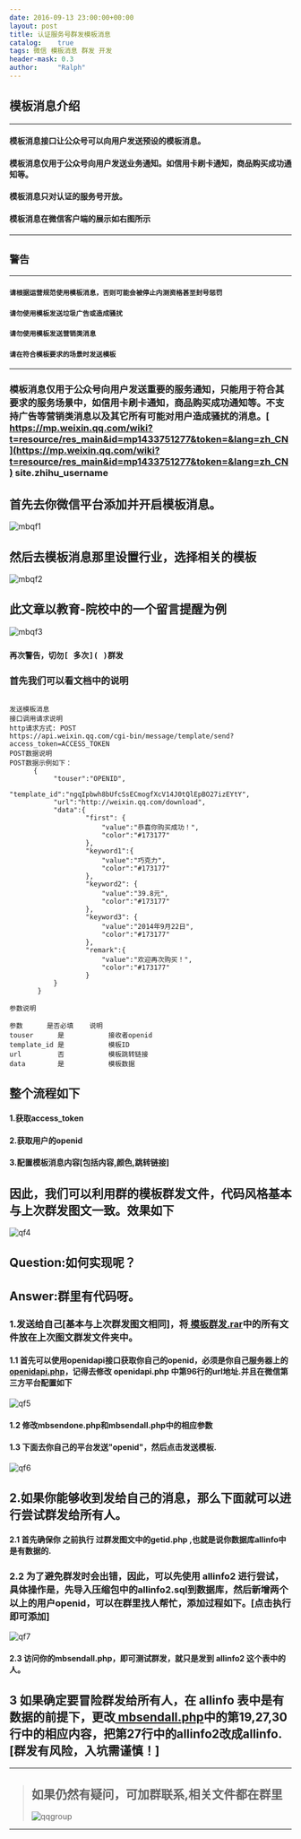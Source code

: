 ```yaml
---
date: 2016-09-13 23:00:00+00:00
layout: post
title: 认证服务号群发模板消息
catalog:    true
tags: 微信 模板消息 群发 开发
header-mask: 0.3
author:     "Ralph"
---
```


## 模板消息介绍

___


#### 模板消息接口让公众号可以向用户发送预设的模板消息。

#### 模板消息仅用于公众号向用户发送业务通知。如信用卡刷卡通知，商品购买成功通知等。

#### 模板消息只对认证的服务号开放。

#### 模板消息在微信客户端的展示如右图所示

___

## `警告`

___


#### `请根据运营规范使用模板消息，否则可能会被停止内测资格甚至封号惩罚`

#### `请勿使用模板发送垃圾广告或造成骚扰`

#### `请勿使用模板发送营销类消息`

#### `请在符合模板要求的场景时发送模板`

___


### 模板消息仅用于公众号向用户发送重要的服务通知，只能用于符合其要求的服务场景中，如信用卡刷卡通知，商品购买成功通知等。不支持广告等营销类消息以及其它所有可能对用户造成骚扰的消息。[ https://mp.weixin.qq.com/wiki?t=resource/res_main&id=mp1433751277&token=&lang=zh_CN](https://mp.weixin.qq.com/wiki?t=resource/res_main&id=mp1433751277&token=&lang=zh_CN)  site.zhihu_username 
 
## 首先去你微信平台添加并开启模板消息。
![mbqf1](http://qiniu.hizmz.com/mbqunfa-first.jpg)

## 然后去模板消息那里设置行业，选择相关的模板
![mbqf2](http://qiniu.hizmz.com/mbqunfa-set.jpg)

## 此文章以教育-院校中的一个留言提醒为例
![mbqf3](http://qiniu.hizmz.com/mbqunfa-select.jpg)

### `再次警告，切勿[ 多次]( )群发`

### 首先我们可以看文档中的说明

```

发送模板消息
接口调用请求说明
http请求方式: POST
https://api.weixin.qq.com/cgi-bin/message/template/send?access_token=ACCESS_TOKEN
POST数据说明
POST数据示例如下：
      {
           "touser":"OPENID",
           "template_id":"ngqIpbwh8bUfcSsECmogfXcV14J0tQlEpBO27izEYtY",
           "url":"http://weixin.qq.com/download",            
           "data":{
                   "first": {
                       "value":"恭喜你购买成功！",
                       "color":"#173177"
                   },
                   "keyword1":{
                       "value":"巧克力",
                       "color":"#173177"
                   },
                   "keyword2": {
                       "value":"39.8元",
                       "color":"#173177"
                   },
                   "keyword3": {
                       "value":"2014年9月22日",
                       "color":"#173177"
                   },
                   "remark":{
                       "value":"欢迎再次购买！",
                       "color":"#173177"
                   }
           }
       }

参数说明

参数		是否必填	说明
touser		是			接收者openid
template_id	是			模板ID
url			否			模板跳转链接
data		是			模板数据

```

## 整个流程如下

#### 1.获取access_token

#### 2.获取用户的openid

#### 3.配置模板消息内容[包括内容,颜色,跳转链接]

## 因此，我们可以利用群的模板群发文件，代码风格基本与上次群发图文一致。效果如下
![qf4](http://qiniu.hizmz.com/mbqunfa-sendone.jpg)

## Question:如何实现呢？

## Answer:群里有代码呀。

### 1.发送给自己[基本与上次群发图文相同]，将[ 模板群发.rar]()中的所有文件放在上次图文群发文件夹中。

#### 1.1 首先可以使用openidapi接口获取你自己的openid，必须是你自己服务器上的[ openidapi.php]()，记得去修改 **openidapi.php** 中第96行的url地址.并且在微信第三方平台配置如下
![qf5](http://qiniu.hizmz.com/faopenid.jpg)

#### 1.2 修改mbsendone.php和mbsendall.php中的相应参数

#### 1.3 下面去你自己的平台发送"openid"，然后点击发送模板.
![qf6](http://qiniu.hizmz.com/mbqunfa-sendone.jpg)

## 2.如果你能够收到发给自己的消息，那么下面就可以进行尝试群发给所有人。
 
#### 2.1 首先确保你 **之前执行** 过群发图文中的getid.php ,也就是说你数据库allinfo中是有数据的.

### 2.2 为了避免群发时会出错，因此，可以先使用 **allinfo2** 进行尝试，具体操作是，先导入压缩包中的allinfo2.sql到数据库，然后新增两个以上的用户openid，可以在群里找人帮忙，添加过程如下。[点击执行即可添加]
![qf7](http://qiniu.hizmz.com/mbqunfa-addid.jpg)

#### 2.3 访问你的mbsendall.php，即可测试群发，就只是发到 **allinfo2** 这个表中的人。

## 3 如果确定要冒险群发给所有人，在 **allinfo** 表中是有数据的前提下，更改[ mbsendall.php]()中的第19,27,30行中的相应内容，把第27行中的allinfo2改成allinfo. [群发有风险，入坑需谨慎！]

___
>## 如果仍然有疑问，可加群联系,相关文件都在群里
>![qqgroup](http://qiniu.hizmz.com/qqgroup.jpg)
___
